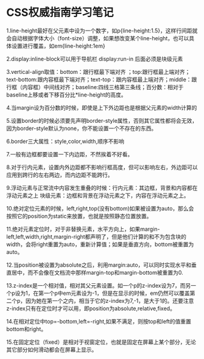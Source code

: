# CSS权威指南学习笔记 #

1.line-height最好在父元素中设为一个数字，如p{line-height:1.5}，这样行间距就会自动根据字体大小（font-size）调整，如果想改变某个line-height，也可以具体设置进行覆盖，如em{line-height:1em}

2.display:inline-block可以用于导航栏
display:run-in 后面必须是块级元素

3.vertical-align取值：bottom：跟行框最下端对齐 ；top:跟行框最上端对齐；text-bottom:跟内容框最下端对齐；text-top：跟内容框最上端对齐；middle：跟行框（内容框）中间线对齐；baseline:四线三格第三条线；百分数：相对于baseline上移或者下移百分比*line-height的高度。

4.当margin设为百分数的时候，即使是上下外边距也是根据父元素的width计算的

5.设置border的时候必须要先声明border-style属性，否则其它属性都将会无效，因为border-style默认为none，你不能设置一个不存在的东西。

6.border三大属性：style,color,width,顺序不影响

7.一般有边框都要设置一下内边距，不然挨着不好看。

8.对于行内元素，设置内外边距都不影响行框高度，但可以影响左右，外边距可以应用到跨行的左右两边，而内边距不能跨行。

9.浮动元素与正常流中内容发生重叠的时候：行内元素：其边框，背景和内容都在浮动元素之上
块级元素：边框和背景在浮动元素之下，内容在浮动元素之上。

10.绝对定位元素的时候，left,right,top(没有bottom)如果被设置为auto，那么会按照它的position为static来放置，也就是按照静态位置放置。

11.绝对元素定位时，对于非替换元素，水平方向上，如果margin-left,left,width,right,margin-right都声明了，但是他们计算的和不为包含块的width，会将right重置为auto，重新计算值；如果是垂直方向，bottom被重置为auto。

12.当position被设置为absolute之后，利用margin:auto，可以同时实现水平和垂直居中，而不会像在文档流中那样margin-top和margin-bottom被重置为0.

13.z-index是一个相对值，相对其父元素设置。如一个p的z-index设为7，而另一个p设为1，在第一个p中em元素设为-1，但是在显示的时候，em仍然可以覆盖第二个p，因为她在第一个之内，相当于它的z-index为7,-1，是大于1的。还要注意z-index只有在定位时才可以用，即position为absolute,relative,fixed。

14.在相对定位中top=-bottom,left=-right,如果不满足，则按top和left的值重置bottom和right。

15.在固定定位（fixed）是相对于视窗定位，也就是固定在屏幕上某个部分，无论其它部分如何滑动都会在屏幕上显示。